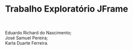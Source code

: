 # Trabalho Exploratório JFrame<br><br>

Eduardo Richard do Nascimento;<br>
José Samuel Pereira;<br>
Karla Duarte Ferreira.<br>
